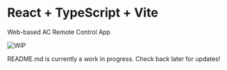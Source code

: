 # React + TypeScript + Vite

Web-based AC Remote Control App

![WIP](https://img.shields.io/badge/WIP-Work%20in%20Progress-orange)

README.md is currently a work in progress. Check back later for updates!

